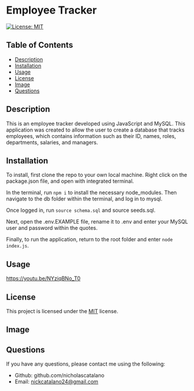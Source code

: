 # Employee Tracker

[![License: MIT](https://img.shields.io/badge/License-MIT-yellow.svg)](https://opensource.org/licenses/MIT)

## Table of Contents

- [Description](#description)
- [Installation](#installation)
- [Usage](#usage)
- [License](#license)
- [Image](#image)
- [Questions](#questions)

## Description

This is an employee tracker developed using JavaScript and MySQL. This application was created to allow the user to create a database that tracks employees, which contains information such as their ID, names, roles, departments, salaries, and managers.

## Installation

To install, first clone the repo to your own local machine. Right click on the package.json file, and open with integrated terminal.

In the terminal, run `npm i` to install the necessary node_modules. Then navigate to the db folder within the terminal, and log in to mysql.

Once logged in, run `source schema.sql` and source seeds.sql.

Next, open the .env.EXAMPLE file, rename it to .env and enter your MySQL user and password within the quotes.

Finally, to run the application, return to the root folder and enter `node index.js`.

## Usage

https://youtu.be/NYziqBNo_T0

## License

This project is licensed under the [MIT](https://opensource.org/licenses/MIT) license.

## Image

## Questions

If you have any questions, please contact me using the following:

- Github: github.com/nicholascatalano
- Email: nickcatalano24@gmail.com
